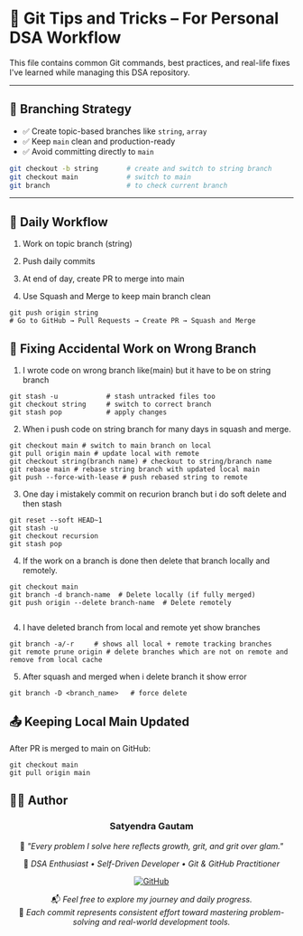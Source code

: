 # 🚀 Git Tips and Tricks – For Personal DSA Workflow

This file contains common Git commands, best practices, and real-life fixes I've learned while managing this DSA repository.

---

## 📁 Branching Strategy

- ✅ Create topic-based branches like `string`, `array`
- ✅ Keep `main` clean and production-ready
- ✅ Avoid committing directly to `main`

```bash
git checkout -b string       # create and switch to string branch
git checkout main            # switch to main
git branch                   # to check current branch

```

---
## 🔄 Daily Workflow

1. Work on topic branch (string)

2. Push daily commits

3. At end of day, create PR to merge into main

4. Use Squash and Merge to keep main branch clean

```
git push origin string
# Go to GitHub → Pull Requests → Create PR → Squash and Merge
```

## 🧠 Fixing Accidental Work on Wrong Branch

1. I wrote code on wrong branch like(main) but it have to be on string branch

```
git stash -u            # stash untracked files too
git checkout string     # switch to correct branch
git stash pop           # apply changes
```
2. When i push code on string branch for many days in squash and merge.
```
git checkout main # switch to main branch on local
git pull origin main # update local with remote
git checkout string(branch name) # checkout to string/branch name
git rebase main # rebase string branch with updated local main
git push --force-with-lease # push rebased string to remote
```
3. One day i mistakely commit on recurion branch but i do soft delete and then stash 
```
git reset --soft HEAD~1
git stash -u
git checkout recursion
git stash pop

```
4. If the work on a branch is done then delete that branch locally and remotely.
```
git checkout main 
git branch -d branch-name  # Delete locally (if fully merged)
git push origin --delete branch-name  # Delete remotely


```
4. I have deleted branch from local and remote yet show branches
```
git branch -a/-r     # shows all local + remote tracking branches
git remote prune origin # delete branches which are not on remote and remove from local cache

```
5. After squash and merged when i delete branch it show error
```
git branch -D <branch_name>   # force delete

```
## 📤 Keeping Local Main Updated

After PR is merged to main on GitHub:
```
git checkout main
git pull origin main
```

## 🧑‍💻 Author

<div align="center">

### **Satyendra Gautam**  
🌱 *"Every problem I solve here reflects growth, grit, and grit over glam."*

🚀 *DSA Enthusiast • Self-Driven Developer • Git & GitHub Practitioner*

[![GitHub](https://img.shields.io/badge/GitHub-@satyendragautam901-181717?style=for-the-badge&logo=github)](https://github.com/satyendragautam901)

📬 *Feel free to explore my journey and daily progress.*  
📘 *Each commit represents consistent effort toward mastering problem-solving and real-world development tools.*

</div>

